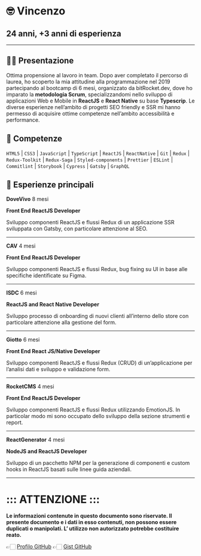 # 🤓 Vincenzo

## 24 anni, +3 anni di esperienza

---

## 👋🏻 Presentazione

Ottima propensione al lavoro in team. Dopo aver completato il percorso di laurea, ho scoperto la mia attitudine alla programmazione nel 2019 partecipando al bootcamp di 6 mesi, organizzato da bitRocket.dev, dove ho imparato la **metodologia Scrum**, specializzandomi nello sviluppo di applicazioni Web e Mobile in **ReactJS** e **React Native** su base **Typescrip**. Le diverse esperienze nell’ambito di progetti SEO friendly e SSR mi hanno permesso di acquisire ottime competenze nell’ambito accessibilità e performance.

## 🚀 Competenze

`HTML5` | `CSS3` | `JavaScript` | `TypeScript` | `ReactJS` | `ReactNative` | `Git` | `Redux` | `Redux-Toolkit` | `Redux-Saga` | `Styled-components` | `Prettier` | `ESLint` | ` Commitlint` | `Storybook` | `Cypress` | `Gatsby` | `GraphQL`

## 👾 Esperienze principali

**DoveVivo** 8 mesi

**Front End ReactJS Developer**

Sviluppo componenti ReactJS e flussi Redux di un applicazione SSR
sviluppata con Gatsby, con particolare attenzione al SEO.

---

**CAV** 4 mesi

**Front End ReactJS Developer**

Sviluppo componenti ReactJS e flussi Redux, bug fixing su UI in
base alle specifiche identificate su Figma.

---

**ISDC** 6 mesi

**ReactJS and React Native Developer**

Sviluppo processo di onboarding di nuovi clienti all’interno dello
store con particolare attenzione alla gestione del form.

---

**Giotto** 6 mesi

**Front End React JS/Native Developer**

Sviluppo componenti ReactJS e flussi Redux (CRUD) di
un’applicazione per l’analisi dati e sviluppo e validazione form.

---

**RocketCMS** 4 mesi

**Front End ReactJS Developer**

Sviluppo componenti ReactJS e flussi Redux utilizzando EmotionJS. In particolar modo mi sono occupato dello sviluppo della sezione strumenti e report.

---

**ReactGenerator** 4 mesi

**NodeJS and ReactJS Developer**

Sviluppo di un pacchetto NPM per la generazione di componenti e custom hooks in ReactJS basati sulle linee guida aziendali.

---

# ::: ATTENZIONE :::

**Le informazioni contenute in questo documento sono riservate. Il presente documento e i dati in esso contenuti, non possono essere duplicati o manipolati. L’ utilizzo non autorizzato potrebbe costituire reato.**

👉🏻 [Profilo GitHub](https://github.com/vincenzodesisto-bitrocketdev)
👉🏻 [Gist GitHub](https://gist.github.com/vincenzodesisto-bitrocketdev)
